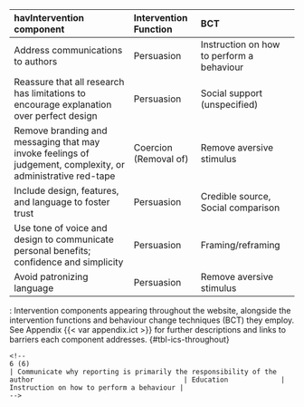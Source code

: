 | havIntervention component                                                                                   | Intervention Function | BCT                                       |
|:--------------------------------|:-----------------|:--------------------|
| Address communications to authors                                                                           | Persuasion            | Instruction on how to perform a behaviour |
| Reassure that all research has limitations to encourage explanation over perfect design                     | Persuasion            | Social support (unspecified)              |
| Remove branding and messaging that may invoke feelings of judgement, complexity, or administrative red-tape | Coercion (Removal of) | Remove aversive stimulus                  |
| Include design, features, and language to foster trust                                                      | Persuasion            | Credible source, Social comparison        |
| Use tone of voice and design to communicate personal benefits; confidence and simplicity                    | Persuasion            | Framing/reframing                         |
| Avoid patronizing language                                                                                  | Persuasion            | Remove aversive stimulus                  |

: Intervention components appearing throughout the website, alongside the intervention functions and behaviour change techniques (BCT) they employ. See Appendix {{< var appendix.ict >}} for further descriptions and links to barriers each component addresses. {#tbl-ics-throughout}

```{=html}
<!--
6 (6)
| Communicate why reporting is primarily the responsibility of the author                                     | Education             | Instruction on how to perform a behaviour |
-->
```